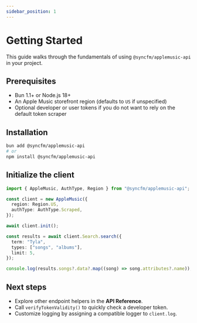 ```yaml
---
sidebar_position: 1
---
```


# Getting Started

This guide walks through the fundamentals of using `@syncfm/applemusic-api` in your project.

## Prerequisites

- Bun 1.1+ or Node.js 18+
- An Apple Music storefront region (defaults to `US` if unspecified)
- Optional developer or user tokens if you do not want to rely on the default token scraper

## Installation

```bash
bun add @syncfm/applemusic-api
# or
npm install @syncfm/applemusic-api
```

## Initialize the client

```ts title="src/example.ts"
import { AppleMusic, AuthType, Region } from "@syncfm/applemusic-api";

const client = new AppleMusic({
  region: Region.US,
  authType: AuthType.Scraped,
});

await client.init();

const results = await client.Search.search({
  term: "Tyla",
  types: ["songs", "albums"],
  limit: 5,
});

console.log(results.songs?.data?.map((song) => song.attributes?.name));
```

## Next steps

- Explore other endpoint helpers in the **API Reference**.
- Call `verifyTokenValidity()` to quickly check a developer token.
- Customize logging by assigning a compatible logger to `client.log`.
